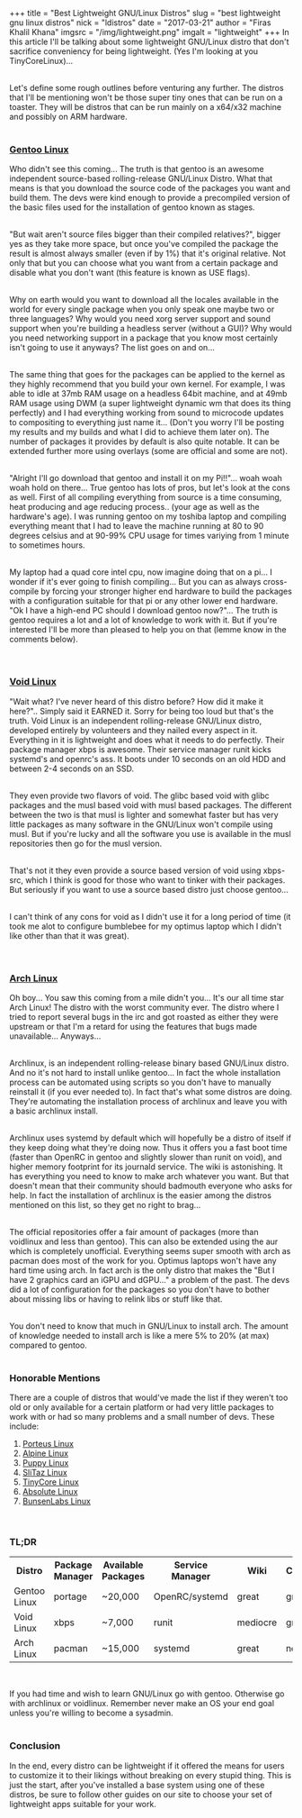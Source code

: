 +++
title = "Best Lightweight GNU/Linux Distros"
slug = "best lightweight gnu linux distros"
nick = "ldistros"
date = "2017-03-21"
author = "Firas Khalil Khana"
imgsrc = "/img/lightweight.png"
imgalt = "lightweight"
+++
In this article I'll be talking about some lightweight GNU/Linux distro that don't sacrifice conveniency for being lightweight. (Yes I'm looking at you TinyCoreLinux)...
<br/>
<br/>

Let's define some rough outlines before venturing any further. The distros that I'll be mentioning won't be those super tiny ones that can be run on a toaster. They will be distros that can be run mainly on a x64/x32 machine and possibly on ARM hardware.
<br/>
<br/>


<h3><a href="https://gentoo.org/" target="_blank">Gentoo Linux</a></h3>
Who didn't see this coming... The truth is that gentoo is an awesome independent source-based rolling-release GNU/Linux Distro. What that means is that you download the source code of the packages you want and build them. The devs were kind enough to provide a precompiled version of the basic files used for the installation of gentoo known as stages.
<br/>
<br/>

"But wait aren't source files bigger than their compiled relatives?", bigger yes as they take more space, but once you've compiled the package the result is almost always smaller (even if by 1%) that it's original relative. Not only that but you can choose what you want from a certain package and disable what you don't want (this feature is known as USE flags).
<br/>
<br/>

Why on earth would you want to download all the locales available in the world for every single package when you only speak one maybe two or three languages? Why would you need xorg server support and sound support when you're building a headless server (without a GUI)? Why would you need networking support in a package that you know most certainly isn't going to use it anyways? The list goes on and on...
<br/>
<br/>

The same thing that goes for the packages can be applied to the kernel as they highly recommend that you build your own kernel. For example, I was able to idle at 37mb RAM usage on a headless 64bit machine, and at 49mb RAM usage using DWM (a super lightweight dynamic wm that does its thing perfectly) and I had everything working from sound to microcode updates to compositing to everything just name it... (Don't you worry I'll be posting my results and my builds and what I did to achieve them later on).
The number of packages it provides by default is also quite notable. It can be extended further more using overlays (some are official and some are not).
<br/>
<br/>


"Alright I'll go download that gentoo and install it on my Pi!!"... woah woah woah hold on there... True gentoo has lots of pros, but let's look at the cons as well. First of all compiling everything from source is a time consuming, heat producing and age reducing process.. (your age as well as the hardware's age). I was running gentoo on my toshiba laptop and compiling everything meant that I had to leave the machine running at 80 to 90 degrees celsius and at 90-99% CPU usage for times variying from 1 minute to sometimes hours.
<br/>
<br/>

My laptop had a quad core intel cpu, now imagine doing that on a pi... I wonder if it's ever going to finish compiling... But you can as always cross-compile by forcing your stronger higher end hardware to build the packages with a configuration suitable for that pi or any other lower end hardware. "Ok I have a high-end PC should I download gentoo now?"... The truth is gentoo requires a lot and a lot of knowledge to work with it. But if you're interested I'll be more than pleased to help you on that (lemme know in the comments below).
<br/>
<br/>
<br/>

<h3><a href="https://www.voidlinux.eu/" target="_blank">Void Linux</a></h3>
"Wait what? I've never heard of this distro before? How did it make it here?".. Simply said it EARNED it. Sorry for being too loud but that's the truth. Void Linux is an independent rolling-release GNU/Linux distro, developed entirely by volunteers and they nailed every aspect in it. Everything in it is lightweight and does what it needs to do perfectly. Their package manager xbps is awesome. Their service manager runit kicks systemd's and openrc's ass. It boots under 10 seconds on an old HDD and between 2-4 seconds on an SSD.
<br/>
<br/>

They even provide two flavors of void. The glibc based void with glibc packages and the musl based void with musl based packages. The different between the two is that musl is lighter and somewhat faster but has very little packages as many software in the GNU/Linux won't compile using musl. But if you're lucky and all the software you use is available in the musl repositories then go for the musl version.
<br/>
<br/>

That's not it they even provide a source based version of void using xbps-src, which I think is good for those who want to tinker with their packages. But seriously if you want to use a source based distro just choose gentoo...
<br/>
<br/>

I can't think of any cons for void as I didn't use it for a long period of time (it took me alot to configure bumblebee for my optimus laptop which I didn't like other than that it was great).
<br/>
<br/>
<br/>

<h3><a href="https://www.archlinux.org/" target="_blank">Arch Linux</a></h3>
Oh boy... You saw this coming from a mile didn't you... It's our all time star Arch Linux! The distro with the worst community ever. The distro where I tried to report several bugs in the irc and got roasted as either they were upstream or that I'm a retard for using the features that bugs made unavailable... Anyways...
<br/>
<br/>

Archlinux, is an independent rolling-release binary based GNU/Linux distro. And no it's not hard to install unlike gentoo... In fact the whole installation process can be automated using scripts so you don't have to manually reinstall it (if you ever needed to). In fact that's what some distros are doing. They're automating the installation process of archlinux and leave you with a basic archlinux install.
<br/>
<br/>

Archlinux uses systemd by default which will hopefully be a distro of itself if they keep doing what they're doing now. Thus it offers you a fast boot time (faster than OpenRC in gentoo and slightly slower than runit on void), and higher memory footprint for its journald service. The wiki is astonishing. It has everything you need to know to make arch whatever you want. But that doesn't mean that their community should badmouth everyone who asks for help. In fact the installation of archlinux is the easier among the distros mentioned on this list, so they get no right to brag...
<br/>
<br/>

The official repositories offer a fair amount of packages (more than voidlinux and less than gentoo). This can also be extended using the aur which is completely unofficial. Everything seems super smooth with arch as pacman does most of the work for you. Optimus laptops won't have any hard time using arch. In fact arch is the only distro that makes the "But I have 2 graphics card an iGPU and dGPU..." a problem of the past. The devs did a lot of configuration for the packages so you don't have to bother about missing libs or having to relink libs or stuff like that.
<br/>
<br/>

You don't need to know that much in GNU/Linux to install arch. The amount of knowledge needed to install arch is like a mere 5% to 20% (at max) compared to gentoo.
<br/>
<br/>

<h3><span class="line-center">Honorable Mentions</span></h3>
There are a couple of distros that would've made the list if they weren't too old or only available for a certain platform or had very little packages to work with or had so many problems and a small number of devs. These include:
<ol>
<li><a href="http://www.porteus.org/" target="_blank">Porteus Linux</a></li>
<li><a href="https://alpinelinux.org/" target="_blank">Alpine Linux</a></li>
<li><a href="http://puppylinux.org/main/Overview%20and%20Getting%20Started.htm" target="_blank">Puppy Linux</a></li>
<li><a href="http://www.slitaz.org/en/" target="_blank">SliTaz Linux</a></li>
<li><a href="http://tinycorelinux.net/" target="_blank">TinyCore Linux</a></li>
<li><a href="http://www.absolutelinux.org/" target="_blank">Absolute Linux</a></li>
<li><a href="https://www.bunsenlabs.org/" target="_blank">BunsenLabs Linux</a></li>
</ol>
<br/>

<h3><span class="line-center">TL;DR</span></h3>

<table style="width:100%">
  <tr>
    <th>Distro</th>
    <th>Package Manager</th>
    <th>Available Packages</th>
    <th>Service Manager</th>
    <th>Wiki</th>
    <th>Community</th>
    <th>Knowledge</th>
  </tr>
  <tr>
    <td>Gentoo Linux</td>
    <td>portage</td>
    <td>~20,000</td>
    <td>OpenRC/systemd</td>
    <td>great</td>
    <td>great</td>
    <td>a lot</td>
  </tr>
  <tr>
  <td>Void Linux</td>
  <td>xbps</td>
  <td>~7,000</td>
  <td>runit</td>
  <td>mediocre</td>
  <td>great</td>
  <td>medium</td>
  </tr>
  <tr>
  <td>Arch Linux</td>
  <td>pacman</td>
  <td>~15,000</td>
  <td>systemd</td>
  <td>great</td>
  <td>not so great</td>
  <td>medium</td>
  </tr>
</table>
<br/>

If you had time and wish to learn GNU/Linux go with gentoo. Otherwise go with archlinux or voidlinux. Remember never make an OS your end goal unless you're willing to become a sysadmin.
<br/>
<br/>

<h3><span class="line-center">Conclusion</span></h3>
In the end, every distro can be lightweight if it offered the means for users to customize it to their likings without breaking on every stupid thing. This is just the start, after you've installed a base system using one of these distros, be sure to follow other guides on our site to choose your set of lightweight apps suitable for your work.
<br/>
<br/>
